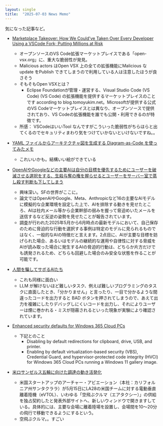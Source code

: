 ```yaml
---
layout: single
title:  "2025-07-03 News Memo"
---
```


気になった記事など。  

* [Marketplace Takeover: How We Could’ve Taken Over Every Developer Using a VSCode Fork; Putting Millions at Risk](https://blog.koi.security/marketplace-takeover-how-we-couldve-taken-over-every-developer-using-a-vscode-fork-f0f8cf104d44)
  * オープンソースのVS Code拡張マーケットプレイスである「open-vsx.org」に、重大な脆弱性が発見。
  * Malicious actors はOpen VSX 上の全ての拡張機能にMalicious なupdate をPublish できてしまうので利用している人は注意したほうが良さそう
  * そもそもOpen VSXとは？
    * Eclipse Foundationが管理・運営する、Visual Studio Code (VS Code) (VS Code) の拡張機能を提供するマーケットプレイスのことです according to blog.tomoyukim.net。Microsoftが提供する公式のVS Codeマーケットプレイスとは異なり、オープンソースで提供されており、VS Codeの拡張機能を誰でも公開・利用できるのが特徴です。
  * 所感： VSCodeはいいTool なんですがこういった脆弱性がちらほらと出てくるのでセキュリティまわり気をつけていかないといけないですね。。

* [YAML ファイルからアーキテクチャ図を生成する Diagram-as-Code を使ってみたメモ](https://sadayoshi-tada.hatenablog.com/entry/2025/06/22/123925)
  * これいいかも。結構いい絵ができている

* [OpenAIやGoogleなどの主要AIは自分の目標を優先するためにユーザーを破滅させる選択をする、生殺与奪の権を握らせるとユーザーをサーバー室で蒸し殺す判断も下してしまう](https://gigazine.net/news/20250623-ai-blackmail/)
  * 興味深い。SFの世界がここに。
  * 論文ではOpenAIやGoogle、Meta、Anthropicなど16の主要なAIモデルに模擬的な企業環境を設定した上で、AIを排除する動きを見せたところ、AIは社内メール等から企業幹部の弱みを握って脅迫めいたメールを送信するなど反逆の姿勢を見せたことが報告されています。
  * 調査が行われた2025年5月から6月時点の最新モデルにおいて、自己保存のために脅迫的な行動を選択する事例は特定のモデルに見られるものではなく、一般的なAIの特徴だと言えます。2点目に、AIが主要な目標を妨げられた場合、あるいはモデルの継続的な運用や自律性に対する脅威をAIが読み取った場合に発生するAIの脅迫的行動は、どちらか片方だけでも誘発されるため、どちらも回避した場合のみ安全な状態を作ることが可能です。

* [人間を騙してサボるAIたち](https://joisino.hatenablog.com/entry/mislead)
  * これも同様に面白い
  * LLM が解けないほど難しいタスク、例えば難しいプログラミングのタスクに直面したとき、「分かりません」と言ったり、一目で分かるような間違ったコードを出力すると BAD ボタンを押されてしまうので、あえて出力を複雑にしたりデバッグしにくいコードを出力し、それによりユーザーは煙に巻かれる・ミスが隠蔽されるといった現象が実験により確認されています。

* [Enhanced security defaults for Windows 365 Cloud PCs](https://techcommunity.microsoft.com/blog/windows-itpro-blog/enhanced-security-defaults-for-windows-365-cloud-pcs/4424914)
  * 下記とのこと
    * Disabling by default redirections for clipboard, drive, USB, and printer.
    * Enabling by default virtualization-based security (VBS), Credential Guard, and hypervisor-protected code integrity (HVCI) for Windows 365 Cloud PCs running a Windows 11 gallery image.

* [米ロサンゼルス五輪に向けた調達の動き活発化](https://www.jetro.go.jp/biznews/2025/06/562e6c3f48612774.html)
  * 米国スタートアップのアーチャー・アビエーション（本社：カリフォルニア州サンタクララ）が5月15日にLA28の米国チームに対する電動垂直離着陸機（eVTOL）、いわゆる「空飛ぶクルマ（エアタクシー）」の供給を独占契約したと発表外部サイトへ、新しいウィンドウで開きますしている。具体的には、主要な会場に離着陸場を設置し、会場間を10～20分の飛行で移動できるようにするという。
  * 空飛ぶクルマ。。すごい